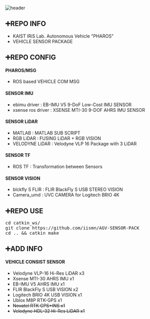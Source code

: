 ![header](https://capsule-render.vercel.app/api?type=rect&color=timeGradient&text=NAVLER%20LABS%20INDOOR%20LOCALIZATION%20CHALLENGE&fontSize=20)

## <div align=left>:heavy_plus_sign:REPO INFO</div>  
- KAIST IRiS Lab. Autonomous Vehicle "PHAROS" 
- VEHICLE SENSOR PACKAGE  

## <div align=left>:heavy_plus_sign:REPO CONFIG</div>  
#### PHAROS/MSG  
* ROS based VEHICLE COM MSG   
#### SENSOR IMU  
* ebimu driver      : EB-IMU V5 9-DoF Low-Cost IMU SENSOR  
* xsense ros driver : XSENSE MTI-30 9-DOF AHRS IMU SENSOR  
#### SENSOR LiDAR  
* MATLAB : MATLAB SUB SCRIPT
* RGB LiDAR : FUSING LiDAR + RGB VISION  
* VELODYNE LiDAR : Velodyne VLP 16 Package with 3 LiDAR  
#### SENSOR TF  
* ROS TF : Transformation between Sensors  
#### SENSOR VISION
* blckfly S FLIR : FLIR BlackFly S USB STEREO VISION  
* Camera_umd     : UVC CAMERA for Logitech BRIO 4K 


## <div align=left>:heavy_plus_sign:REPO USE</div> 
<pre>cd catkin_ws/  
git clone https://github.com/iismn/AGV-SENSOR-PACK  
cd .. && catkin_make</pre>

## <div align=left>:heavy_plus_sign:ADD INFO</div>
#### VEHICLE CONSIST SENSOR 
- Velodyne VLP-16 Hi-Res LiDAR x3  
- Xsense MTI-30 AHRS IMU x1  
- EB-IMU V5 AHRS IMU x1  
- FLIR BlackFly S USB VISION x2  
- Logitech BRIO 4K USB VISION x1  
- Ublox M8P RTK-GPS x1
- <del>Novatel RTK GPS+INS x1</del>
- <del>Velodyne HDL-32 Hi-Res LiDAR x1</del>
